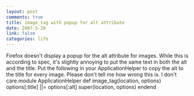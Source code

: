 ```yaml
--- 
layout: post
comments: true
title: image_tag with popup for alt attribute
date: 2007-5-20
link: false
categories: life
---
```

Firefox doesn't display a popup for the alt attribute for images. While this is according to spec, it's slightly annoying to put the same text in both the alt and the title. Put the following in your ApplicationHelper to copy the alt to the title for every image. Please don't tell me how wrong this is. I don't care.module ApplicationHelper  def image_tag(location, options)    options[:title] ||= options[:alt]    super(location, options)  endend
